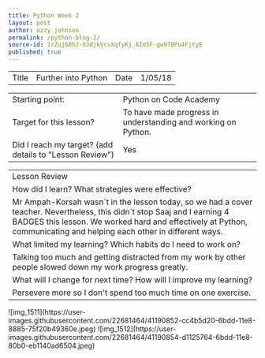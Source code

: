```yaml
---
title: Python Week 2
layout: post
author: ozzy.johnson
permalink: /python-blog-2/
source-id: 1rZujG8hJ-G3djkVcvXqfyKj_AIm5F-gw970Pu4FjtyE
published: true
---
```

<table>
  <tr>
    <td>Title</td>
    <td>Further into Python</td>
    <td>Date</td>
    <td>1/05/18</td>
  </tr>
</table>


<table>
  <tr>
    <td>Starting point:</td>
    <td>Python on Code Academy</td>
  </tr>
  <tr>
    <td>Target for this lesson?</td>
    <td>To have made progress in understanding and working on Python.</td>
  </tr>
  <tr>
    <td>Did I reach my target? 
(add details to "Lesson Review")</td>
    <td> Yes </td>
  </tr>
</table>


<table>
  <tr>
    <td>Lesson Review</td>
  </tr>
  <tr>
    <td>How did I learn? What strategies were effective? </td>
  </tr>
  <tr>
    <td>Mr Ampah-Korsah wasn`t in the lesson today, so we had a cover teacher. Nevertheless, this didn`t stop Saaj and I earning 4 BADGES this lesson. We worked hard and effectively at Python, communicating and helping each other in different ways. </td>
  </tr>
  <tr>
    <td>What limited my learning? Which habits do I need to work on? </td>
  </tr>
  <tr>
    <td>Talking too much and getting distracted from my work by other people slowed down my work progress greatly.</td>
  </tr>
  <tr>
    <td>What will I change for next time? How will I improve my learning?</td>
  </tr>
  <tr>
    <td>Persevere more so I don't spend too much time on one exercise.</td>
  </tr>
</table>
![img_1511](https://user-images.githubusercontent.com/22681464/41190852-cc4b5d20-6bdd-11e8-8885-75f20b49360e.jpeg)
![img_1512](https://user-images.githubusercontent.com/22681464/41190854-d1125764-6bdd-11e8-80b0-eb1140ad6504.jpeg)


